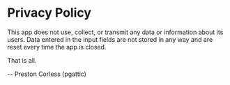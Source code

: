 # Privacy Policy

This app does not use, collect, or transmit any data or information about its users. Data entered in the input fields are not stored in any way and are reset every time the app is closed. 

That is all. 

 -- Preston Corless (pgattic)
 
